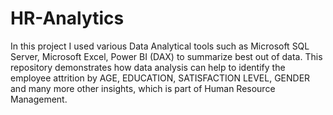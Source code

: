# HR-Analytics
In this project I used various Data Analytical tools such as Microsoft SQL Server, Microsoft Excel, Power BI (DAX) to summarize best out of data.
This repository demonstrates how data analysis can help to identify the employee attrition by AGE, EDUCATION, SATISFACTION LEVEL, GENDER and many more other insights, which is part of Human Resource Management.

     
   
